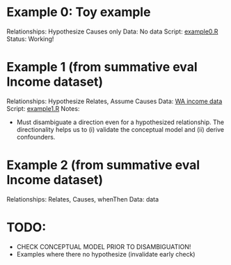 # Example 0: Toy example
Relationships: Hypothesize Causes only
Data: No data
Script: [example0.R](examples/example0.R)
Status: Working!

# Example 1 (from summative eval Income dataset)
Relationships: Hypothesize Relates, Assume Causes
Data: [WA income data](examples/data/2019_WA_income.csv)
Script: [example1.R](examples/example1.R)
Notes: 
- Must disambiguate a direction even for a hypothesized relationship. The directionality helps us to (i) validate the conceptual model and (ii) derive confounders. 

# Example 2 (from summative eval Income dataset)
Relationships: Relates, Causes, whenThen 
Data: data

# TODO: 
- CHECK CONCEPTUAL MODEL PRIOR TO DISAMBIGUATION!
- Examples where there no hypothesize (invalidate early check)
